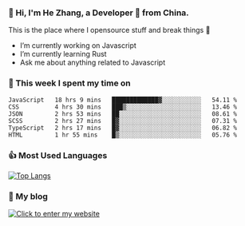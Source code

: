 ### 👋 Hi, I'm He Zhang, a Developer 🚀 from China.

This is the place where I opensource stuff and break things :rofl:

- I’m currently working on Javascript
- I’m currently learning Rust
- Ask me about anything related to Javascript

### 💪 This week I spent my time on 
<!--START_SECTION:waka-->

```text
JavaScript   18 hrs 9 mins   █████████████▓░░░░░░░░░░░   54.11 %
CSS          4 hrs 30 mins   ███▒░░░░░░░░░░░░░░░░░░░░░   13.46 %
JSON         2 hrs 53 mins   ██░░░░░░░░░░░░░░░░░░░░░░░   08.61 %
SCSS         2 hrs 27 mins   █▓░░░░░░░░░░░░░░░░░░░░░░░   07.31 %
TypeScript   2 hrs 17 mins   █▓░░░░░░░░░░░░░░░░░░░░░░░   06.82 %
HTML         1 hr 55 mins    █▒░░░░░░░░░░░░░░░░░░░░░░░   05.76 %
```

<!--END_SECTION:waka-->

### 👍 Most Used Languages
[![Top Langs](https://github-readme-stats.vercel.app/api/top-langs/?username=zhanghecool&layout=compact)](https://zhanghe.cool)

### 🌈 My blog 
[![Click to enter my website](https://cdn.jsdelivr.net/gh/zhanghecool/assets/images/gif/zhanghecools.gif)](https://zhanghe.cool)
